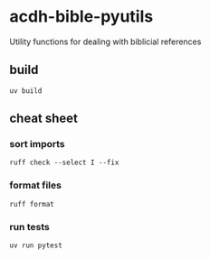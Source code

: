 # acdh-bible-pyutils

Utility functions for dealing with biblicial references

## build

```shell
uv build
```


## cheat sheet

### sort imports
```shell
ruff check --select I --fix
```

### format files
```shell
ruff format
```

### run tests

```shell
uv run pytest
```